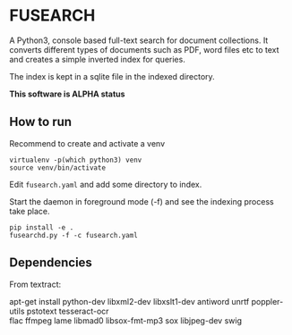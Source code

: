 # FUSEARCH

A Python3, console based full-text search for document collections. It converts different types of
documents such as PDF, word files etc to text and creates a simple inverted index for queries.

The index is kept in a sqlite file in the indexed directory.

**This software is ALPHA status**


## How to run

Recommend to create and activate a venv

```
virtualenv -p(which python3) venv
source venv/bin/activate
```

Edit `fusearch.yaml` and add some directory to index.

Start the daemon in foreground mode (-f) and see the indexing process take place.

```
pip install -e .
fusearchd.py -f -c fusearch.yaml
```


## Dependencies

From textract:

apt-get install python-dev libxml2-dev libxslt1-dev antiword unrtf poppler-utils pstotext
tesseract-ocr \
flac ffmpeg lame libmad0 libsox-fmt-mp3 sox libjpeg-dev swig

